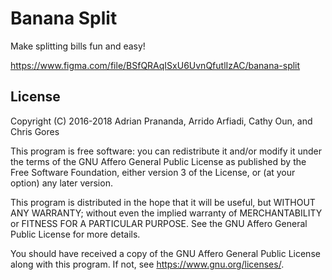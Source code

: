 # Banana Split

Make splitting bills fun and easy!

https://www.figma.com/file/BSfQRAqISxU6UvnQfutlIzAC/banana-split

## License

Copyright (C) 2016-2018 Adrian Prananda, Arrido Arfiadi, Cathy Oun, and Chris Gores

This program is free software: you can redistribute it and/or modify it under the terms of the GNU Affero General Public License as published by the Free Software Foundation, either version 3 of the License, or (at your option) any later version.

This program is distributed in the hope that it will be useful, but WITHOUT ANY WARRANTY; without even the implied warranty of MERCHANTABILITY or FITNESS FOR A PARTICULAR PURPOSE. See the GNU Affero General Public License for more details.

You should have received a copy of the GNU Affero General Public License along with this program. If not, see https://www.gnu.org/licenses/.
